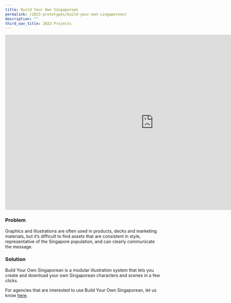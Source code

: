 ```yaml
---
title: Build Your Own Singaporean
permalink: /2023-prototypes/build-your-own-singaporean/
description: ""
third_nav_title: 2023 Projects
---
```

<iframe allowfullscreen="true" height="569" width="960" frameborder="0" src="https://docs.google.com/presentation/d/e/2PACX-1vRCI_QeFu13LTNmnVOqzUygx4DmCfc9gAazitCYrAOdMIbjfAg-2nqMiTnT5jZT3szMGYJjhTS7BFvH/embed?start=false&loop=false&delayms=3000"></iframe>

### Problem
Graphics and illustrations are often used in products, decks and marketing materials, but it’s difficult to find assets that are consistent in style, representative of the Singapore population, and can clearly communicate the message.

### Solution
Build Your Own Singaporean is a modular illustration system that lets you create and download your own Singaporean characters and scenes in a few clicks.

For agencies that are interested to use Build Your Own Singaporean, let us know [here](https://go.gov.sg/byos-request-for-access).